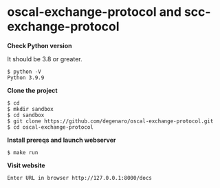 # oscal-exchange-protocol and scc-exchange-protocol

**Check Python version**

It should be 3.8 or greater.

```
$ python -V
Python 3.9.9
```

**Clone the project**

```
$ cd
$ mkdir sandbox
$ cd sandbox
$ git clone https://github.com/degenaro/oscal-exchange-protocol.git
$ cd oscal-exchange-protocol
```

**Install prereqs and launch webserver**

```
$ make run
```

**Visit website**

```
Enter URL in browser http://127.0.0.1:8000/docs
```
